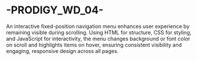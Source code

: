 # -PRODIGY_WD_04-
An interactive fixed-position navigation menu enhances user experience by remaining visible during scrolling. Using HTML for structure, CSS for styling, and JavaScript for interactivity, the menu changes background or font color on scroll and highlights items on hover, ensuring consistent visibility and engaging, responsive design across all pages.
